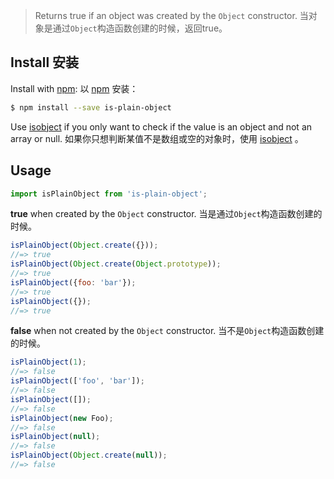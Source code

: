 
> Returns true if an object was created by the `Object` constructor.
> 当对象是通过`Object`构造函数创建的时候，返回true。

## Install 安装

Install with [npm](https://www.npmjs.com/):
以 [npm](https://www.npmjs.com/) 安装：

```sh
$ npm install --save is-plain-object
```

Use [isobject](https://github.com/jonschlinkert/isobject) if you only want to check if the value is an object and not an array or null.
如果你只想判断某值不是数组或空的对象时，使用 [isobject](https://github.com/jonschlinkert/isobject) 。

## Usage

```js
import isPlainObject from 'is-plain-object';
```

**true** when created by the `Object` constructor. 当是通过`Object`构造函数创建的时候。

```js
isPlainObject(Object.create({}));
//=> true
isPlainObject(Object.create(Object.prototype));
//=> true
isPlainObject({foo: 'bar'});
//=> true
isPlainObject({});
//=> true
```

**false** when not created by the `Object` constructor. 当不是`Object`构造函数创建的时候。

```js
isPlainObject(1);
//=> false
isPlainObject(['foo', 'bar']);
//=> false
isPlainObject([]);
//=> false
isPlainObject(new Foo);
//=> false
isPlainObject(null);
//=> false
isPlainObject(Object.create(null));
//=> false
```
